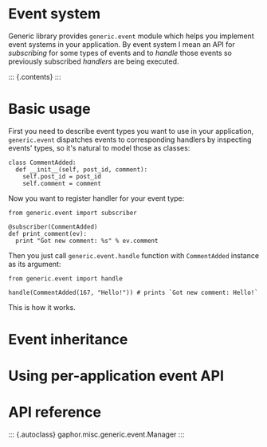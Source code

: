 # Event system

Generic library provides `generic.event` module which helps you
implement event systems in your application. By event system I mean an
API for *subscribing* for some types of events and to *handle* those
events so previously subscribed *handlers* are being executed.

::: {.contents}
:::

Basic usage
===========

First you need to describe event types you want to use in your
application, `generic.event` dispatches events to corresponding handlers
by inspecting events\' types, so it\'s natural to model those as
classes:

    class CommentAdded:
      def __init__(self, post_id, comment):
        self.post_id = post_id
        self.comment = comment

Now you want to register handler for your event type:

    from generic.event import subscriber

    @subscriber(CommentAdded)
    def print_comment(ev):
      print "Got new comment: %s" % ev.comment

Then you just call `generic.event.handle` function with `CommentAdded`
instance as its argument:

    from generic.event import handle

    handle(CommentAdded(167, "Hello!")) # prints `Got new comment: Hello!`

This is how it works.

Event inheritance
=================

Using per-application event API
===============================

API reference
=============

::: {.autoclass}
gaphor.misc.generic.event.Manager
:::

